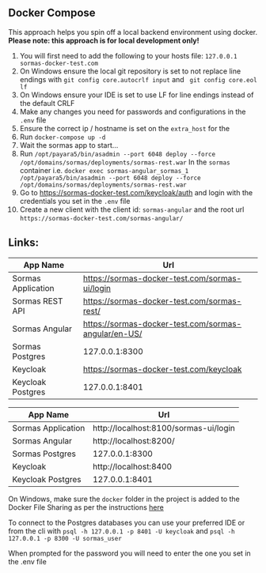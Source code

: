 ## Docker Compose

This approach helps you spin off a local backend environment using docker.
**Please note: this approach is for local development only!**

1. You will first need to add the following to your hosts file: `127.0.0.1 sormas-docker-test.com`
2. On Windows ensure the local git repository is set to not replace line endings with
   `git config core.autocrlf input` and ` git config core.eol lf`
3. On Windows ensure your IDE is set to use LF for line endings instead of the default CRLF
4. Make any changes you need for passwords and configurations in the `.env` file
5. Ensure the correct ip / hostname is set on the `extra_host` for the
6. Run `docker-compose up -d`
7. Wait the sormas app to start...
8. Run `/opt/payara5/bin/asadmin --port 6048 deploy --force /opt/domains/sormas/deployments/sormas-rest.war` In the `sormas` container
   i.e. `docker exec sormas-angular_sormas_1 /opt/payara5/bin/asadmin --port 6048 deploy --force /opt/domains/sormas/deployments/sormas-rest.war`
9. Go to https://sormas-docker-test.com/keycloak/auth and login with the credentials you set in the `.env` file
10. Create a new client with the client id: `sormas-angular` and the root url `https://sormas-docker-test.com/sormas-angular/`

## Links:

| App Name           | Url                                                  |
| ------------------ | ----------------------------------------------       |
| Sormas Application | https://sormas-docker-test.com/sormas-ui/login       |
| Sormas REST API    | https://sormas-docker-test.com/sormas-rest/          |
| Sormas Angular     | https://sormas-docker-test.com/sormas-angular/en-US/ |
| Sormas Postgres    | 127.0.0.1:8300                                       |
| Keycloak           | https://sormas-docker-test.com/keycloak              |
| Keycloak Postgres  | 127.0.0.1:8401                                       |

| App Name           | Url                                   |
| ------------------ | ------------------------------------- |
| Sormas Application | http://localhost:8100/sormas-ui/login |
| Sormas Angular     | http://localhost:8200/                |
| Sormas Postgres    | 127.0.0.1:8300                        |
| Keycloak           | http://localhost:8400                 |
| Keycloak Postgres  | 127.0.0.1:8401                        |

On Windows, make sure the `docker` folder in the project is added to the Docker File Sharing as per the instructions [here](https://docs.docker.com/docker-for-windows/)

To connect to the Postgres databases you can use your preferred IDE or from the cli with
`psql -h 127.0.0.1 -p 8401 -U keycloak` and
`psql -h 127.0.0.1 -p 8300 -U sormas_user`

When prompted for the password you will need to enter the one you set in the .env file
